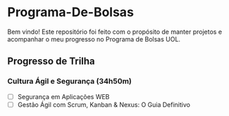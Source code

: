 # Programa-De-Bolsas
Bem vindo! Este repositório foi feito com o propósito de manter projetos e acompanhar o meu progresso no Programa de Bolsas UOL.

## Progresso de Trilha
### Cultura Ágil e Segurança (34h50m)
- [ ] Segurança em Aplicações WEB
- [ ] Gestão Ágil com Scrum, Kanban & Nexus: O Guia Definitivo
